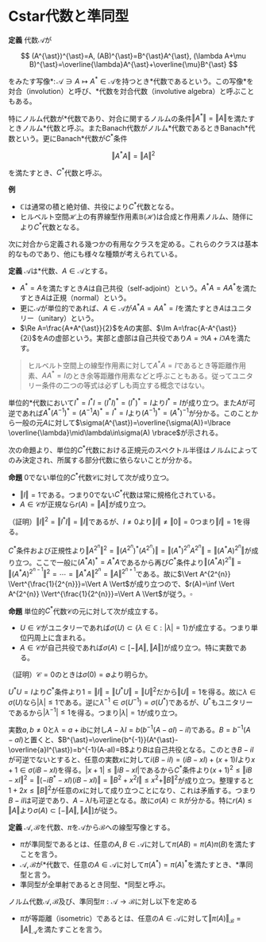 
# Cstar代数と準同型

__定義__ 代数$\mathcal{A}$が

$$
(A^{\ast})^{\ast}=A, (AB)^{\ast}=B^{\ast}A^{\ast}, (\lambda A+\mu B)^{\ast}=\overline{\lambda}A^{\ast}+\overline{\mu}B^{\ast}
$$

をみたす写像$\ast\colon\mathcal{A}\ni A\mapsto A^{\ast}\in\mathcal{A}$を持つとき$\ast$代数であるという。この写像$\ast$を対合（involution）と呼び、$\ast$代数を対合代数（involutive algebra）と呼ぶこともある。

特にノルム代数が$\ast$代数であり、対合に関するノルムの条件$\Vert A^{\ast} \Vert=\Vert A \Vert$を満たすときノルム$\ast$代数と呼ぶ。またBanach代数がノルム$\ast$代数であるときBanach$\ast$代数という。更にBanach$\ast$代数が$C^{\ast}$条件

$$
\Vert A^{\ast}A \Vert=\Vert A \Vert^{2}
$$

を満たすとき、$C^{\ast}$代数と呼ぶ。

__例__
- $\mathbb{C}$は通常の積と絶対値、共役により$C^{\ast}$代数となる。
- ヒルベルト空間$\mathcal{H}$上の有界線型作用素$\mathbb{B}(\mathcal{H})$は合成と作用素ノルム、随伴により$C^{\ast}$代数となる。

次に対合から定義される幾つかの有用なクラスを定める。これらのクラスは基本的なものであり、他にも様々な種類が考えられている。

__定義__ $\mathcal{A}$は$\ast$代数、$A\in\mathcal{A}$とする。

- $A^{\ast}=A$を満たすとき$A$は自己共役（self-adjoint）という。$A^{\ast}A=AA^{\ast}$を満たすとき$A$は正規（normal）という。
- 更に$\mathcal{A}$が単位的であれば、$A\in\mathcal{A}$が$A^{\ast}A=AA^{\ast}=I$を満たすとき$A$はユニタリー（unitary）という。
- $\Re A=\frac{A+A^{\ast}}{2}$を$A$の実部、$\Im A=\frac{A-A^{\ast}}{2i}$を$A$の虚部という。実部と虚部は自己共役であり$A=\Re A+i\Im A$を満たす。

> ヒルベルト空間上の線型作用素に対して$A^{\ast}A=I$であるとき等距離作用素、$AA^{\ast}=I$のとき余等距離作用素などと呼ぶこともある。従ってユニタリー条件の二つの等式は必ずしも両立する概念ではない。

単位的$\ast$代数において$I^{\ast}=I^{\ast}I=(I^{\ast}I)^{\ast}=(I^{\ast})^{\ast}=I$より$I^{\ast}=I$が成り立つ。また$A$が可逆であれば$A^{\ast}(A^{-1})^{\ast}=(A^{-1}A)^{\ast}=I^{\ast}=I$より$(A^{-1})^{\ast}=(A^{\ast})^{-1}$が分かる。このことから一般の元$A$に対して$\sigma(A^{\ast})=\overline{\sigma(A)}=\lbrace \overline{\lambda}\mid\lambda\in\sigma(A) \rbrace$が示される。

次の命題より、単位的$C^{\ast}$代数における正規元のスペクトル半径はノルムによってのみ決定され、所属する部分代数に依らないことが分かる。

__命題__ $0$でない単位的$C^{\ast}$代数$\mathcal{C}$に対して次が成り立つ。

- $\Vert I \Vert=1$である。つまり$0$でない$C^{\ast}$代数は常に規格化されている。
- $A\in\mathcal{C}$が正規なら$r(A)=\Vert A \Vert$が成り立つ。

（証明）$\Vert I \Vert^{2}=\Vert I^{\ast}I \Vert=\Vert I \Vert$であるが、$I\neq 0$より$\Vert I \Vert\neq\Vert 0 \Vert=0$つまり$\Vert I \Vert=1$を得る。

$C^{\ast}$条件および正規性より$\Vert A^{2^{n}} \Vert^{2}=\Vert (A^{2^{n}})^{\ast}(A^{2^{n}}) \Vert=\Vert (A^{\ast})^{2^{n}}A^{2^{n}} \Vert=\Vert (A^{\ast}A)^{2^{n}} \Vert$が成り立つ。ここで一般に$(A^{\ast}A)^{\ast}=A^{\ast}A$であるから再び$C^{\ast}$条件より$\Vert (A^{\ast}A)^{2^{n}} \Vert=\Vert (A^{\ast}A)^{2^{n-1}} \Vert^{2}=\dotsb=\Vert A^{\ast}A \Vert^{2^{n}}=\Vert A \Vert^{2^{n+1}}$である。故に$\Vert A^{2^{n}} \Vert^{\frac{1}{2^{n}}}=\Vert A \Vert$が成り立つので、$r(A)=\inf \Vert A^{2^{n}} \Vert^{\frac{1}{2^{n}}}=\Vert A \Vert$が従う。$\square$

__命題__ 単位的$C^{\ast}$代数$\mathcal{C}$の元に対して次が成立する。

- $U\in\mathcal{C}$がユニタリーであれば$\sigma(U)\subset\lbrace \lambda\in\mathbb{C} : \vert \lambda \vert=1 \rbrace$が成立する。つまり単位円周上に含まれる。
- $A\in\mathcal{C}$が自己共役であれば$\sigma(A)\subset\lbrack -\Vert A \Vert, \Vert A \Vert \rbrack$が成り立つ。特に実数である。

（証明）$\mathcal{C}=0$のときは$\sigma(0)=\emptyset$より明らか。

$U^{\ast}U=I$より$C^{\ast}$条件より$1=\Vert I \Vert=\Vert U^{\ast}U \Vert=\Vert U \Vert^{2}$だから$\Vert U \Vert=1$を得る。故に$\lambda\in\sigma(U)$なら$\vert \lambda \vert\le 1$である。逆に$\lambda^{-1}\in\sigma(U^{-1})=\sigma(U^{\ast})$であるが、$U^{\ast}$もユニタリーであるから$\vert \lambda^{-1} \vert\le 1$を得る。つまり$\vert \lambda \vert=1$が成り立つ。

実数$a, b\neq 0$と$\lambda=a+ib$に対し$A-\lambda I=b(b^{-1}(A-aI)-iI)$である。$B=b^{-1}(A-aI)$と置くと、$B^{\ast}=\overline{b^{-1}}(A^{\ast}-\overline{a}I^{\ast})=b^{-1}(A-aI)=B$より$B$は自己共役となる。このとき$B-iI$が可逆でないとすると、任意の実数$x$に対して$i(B-iI)=(iB-xI)+(x+1)I$より$x+1\in\sigma(iB-xI)$を得る。$\vert x+1 \vert\le\Vert iB-xI \vert$であるから$C^{\ast}$条件より$(x+1)^{2}\le\Vert iB-xI \Vert^{2}=\Vert (-iB^{\ast}-xI)(iB-xI) \Vert=\Vert B^{2}+x^{2}I \Vert\le x^{2}+\Vert B \Vert^{2}$が成り立つ。整理すると$1+2x\le\Vert B \Vert^{2}$が任意の$x$に対して成り立つことになり、これは矛盾する。つまり$B-iI$は可逆であり、$A-\lambda I$も可逆となる。故に$\sigma(A)\subset\mathbb{R}$が分かる。特に$r(A)\le\Vert A \Vert$より$\sigma(A)\subset\lbrack -\Vert A \Vert, \Vert A \Vert\rbrack$が従う。

__定義__ $\mathcal{A}, \mathcal{B}$を代数、$\pi$を$\mathcal{A}$から$\mathcal{B}$への線型写像とする。

- $\pi$が準同型であるとは、任意の$A, B\in\mathcal{A}$に対して$\pi(AB)=\pi(A)\pi(B)$を満たすことを言う。
- $\mathcal{A}, \mathcal{B}$が$\ast$代数で、任意の$A\in\mathcal{A}$に対して$\pi(A^{\ast})=\pi(A)^{\ast}$を満たすとき、$\ast$準同型と言う。
- 準同型が全単射であるとき同型、$\ast$同型と呼ぶ。

ノルム代数$\mathcal{A}, \mathcal{B}$及び、準同型$\pi:\mathcal{A}\rightarrow\mathcal{B}$に対し以下を定める

- $\pi$が等距離（isometric）であるとは、任意の$A\in\mathcal{A}$に対して$\Vert \pi(A) \Vert_{\mathcal{B}}=\Vert A \Vert_{\mathcal{A}}$を満たすことを言う。

<!--

\begin{Rem}
　\textup{\textbf{Alg, Alg*, BanachAlg, BanachAlg*, C*}}及びその可換部分や単位的部分（\textup{\textbf{Comm.Alg, UnitalAlg}}等）は適切な対象\textup{:object}と射\textup{:morphism}により圏をなす。
\end{Rem}

\begin{Def}
　単位的な代数$\mathcal{A}, \mathcal{B}$と準同型$\pi:\mathcal{A}\rightarrow\mathcal{B}$に対して、
$\pi$が単位元を保つ\textup{:unit-preserving}とは、$\pi(I_{\mathcal{A}})=I_{\mathcal{B}}$を満たすことをいう。
\footnote{準同型は必ずしも単位元を保つとは限らない。これは$0$からの射を考えてみればすぐに分かる。ただし後に挙げる比較的重要な射に関しては大抵の場合に単位元を保つことを示すことができる。}
\end{Def}

　\textup{\textbf{BanachAlg}}等における線型位相空間としての圏との整合性、即ち準同型が有界\footnote{連続であることと同値であった。}であることは、たとえ単位元を保つことを仮定しても一般には従わない。
しかし単位的\textup{C*}代数のなす圏\textup{\textbf{C*}}においてはこの限りではなく、準同型性のみから有界性が従う。これは後述する。
単位元を保つ準同型に限れば、規格化された単位的\textup{Banach}代数の範疇で、次のように簡単に示すことができる。
一般の\textup{C*}代数において、準同型の有界性が示せるかは知らない。

\begin{Prop}
　単位的代数$\mathcal{A}, \mathcal{B}$と単位元を保つ準同型$\pi:\mathcal{A}\rightarrow\mathcal{B}$に対して逆元は逆元に写る。
特に$\mathcal{A}, \mathcal{B}$が\textup{Banach}代数で$\mathcal{B}$が規格化されているとき$||\pi||\le 1$つまり有界であり、更に$\mathcal{A}$も規格化されていれば$||\pi||=1$が成り立つ。
\end{Prop}
\begin{Proof}
　まず$A\in\mathcal{A}$が可逆とすると、$\pi(A^{-1})\pi(A)=\pi(A^{-1}A)=\pi(I_{\mathcal{A}})=I_{\mathcal{B}}$より$\pi(A^{-1})=\pi(A)^{-1}$が従う。
\\
　次に$\mathcal{B}$が規格化されているときに$\pi$の有界性を示す。$\pi=0$なら常に有界であるから$\pi\neq 0$としてよい。このとき$\mathcal{A}, \mathcal{B}\neq 0$である。
$A\in\mathcal{A}$に対し、$|\lambda|>||A||$とすると$A-\lambda I_{\mathcal{A}}\in\mathcal{R}_{\mathcal{A}}$である。
このとき$\pi(A)-\lambda I_{\mathcal{B}}=\pi(A-\lambda I_{\mathcal{A}})\in\mathcal{R}_{\mathcal{B}}$であるから、
$\mathcal{B}\neq 0$より$\pi(A)-\lambda I_{\mathcal{B}}\neq 0$すなわち$\pi(A)\neq \lambda I_{\mathcal{B}}$となる。
$\mathcal{B}$は規格化されているから、両辺のノルムを取ると$||\pi(A)||\neq ||\lambda I_{\mathcal{B}}||=|\lambda|\cdot||I_{\mathcal{B}}||=|\lambda|$が従う。
これが任意の$|\lambda|>||A||$に対して成り立つので$||\pi(A)||\le ||A||$を得る。つまり$||\pi||\le 1$を得る。
\\
　更に$\mathcal{A}$が規格化されているときは、$1=||I_{\mathcal{B}}||=||\pi(I_{\mathcal{A}})||\le ||\pi||\cdot ||I_{\mathcal{A}}||=||\pi||$から$||\pi||=1$が従う。
\end{Proof}

\begin{Def}
　$\mathcal{A}$を代数とする。$\mathcal{A}$の部分空間$\mathcal{I}$が$\mathcal{A}\mathcal{I}\subset\mathcal{I}$を満たすとき左イデアル\textup{:left ideal}と言う。
同様に$\mathcal{I}\mathcal{A}\subset\mathcal{I}$を満たすとき右イデアル\textup{:right ideal}と言う。
左イデアルかつ右イデアルのとき、両側イデアル\textup{:two-sided ideal}と言う。
\\
　$\{0\}, \mathcal{A}$は両側イデアルとなる。これを自明\textup{:trivial}な両側イデアルと言う。両側イデアルが自明でないとき、非自明\textup{:non-trivial}であると言う。
\end{Def}

\begin{Rem}
　準同型$\pi:\mathcal{A}\rightarrow\mathcal{B}$の核$\Ker\pi\subset\mathcal{A}$は両側イデアルとなる。
\\
　両側イデアル$\mathcal{I}, \mathcal{J}, \mathcal{I}_{\lambda}(\lambda\in\Lambda)$に対し、
$\mathcal{I}\cap\mathcal{J}, \bigcup_{\lambda\in\Lambda}\mathcal{I}_{\lambda}$は両側イデアルになる。
\end{Rem}

\begin{Def}
　ノルム代数$\mathcal{A}$の両側イデアルがノルム位相において閉集合であるとき、両側閉イデアル\textup{:two-sided closed ideal}、あるいは単にイデアル\textup{:ideal}と呼ぶ。
\end{Def}

\begin{Prop}
　\textup{Banach}代数$\mathcal{B}$とイデアル$\mathcal{I}\subset\mathcal{B}$に対して、
商空間$\mathcal{B}/\mathcal{I}$は\textup{Banach}代数となる。
\end{Prop}
\begin{Proof}
　$A, B\in\mathcal{B}$の同値類を$[A], [B]$で表せば、自然なノルム$||[A]||=\inf\{||A+Q||\mid Q\in\mathcal{I}\}$により$\mathcal{B}/\mathcal{I}$が\textup{Banach}空間になることはよい。
そこで積を$[A]\cdot [B]=[AB]$と定めれば、$||[AB]||=\inf\{||AB+Q||\mid Q\in\mathcal{I}\}\le\inf\{||A+Q_{1}||\cdot ||A+Q_{2}||\mid Q_{1}, Q_{2}\in\mathcal{I}\}=||[A]||\cdot||[B]||$
より積に関するノルムの条件を満たすことが分かる。故に商空間$\mathcal{B}/\mathcal{I}$は\textup{Banach}代数である。
\end{Proof}

\begin{Rem}
　$\mathcal{B}$が可換なら$\mathcal{B}/\mathcal{I}$も可換となる。
\\
　$\mathcal{B}$が単位的なら$\mathcal{B}/\mathcal{I}$も単位的であり、その単位元は$I_{\mathcal{B}/\mathcal{I}}=[I_{\mathcal{B}}]$である。
すなわち商写像は単位元を保つ準同型である。
\end{Rem}

\begin{Def}
　代数$\mathcal{A}$及び両側イデアル$\mathcal{I}\subsetneq\mathcal{A}$に対し、次を定める。
\begin{enumerate}
\item $\mathcal{I}$が素\textup{:prime}であるとは、任意の$A, B\in\mathcal{A}$に対し、$AB\in\mathcal{I}$なら$A\in\mathcal{I}$または$B\in\mathcal{I}$が成り立つことをいう。
$\mathcal{A}$の素な両側イデアル全体を$\Prime(\mathcal{A})$で表す。
\item $\mathcal{I}$が極大\textup{:maximal}であるとは$\mathcal{I}$を含む非自明な両側イデアルが存在しないことを言う。$\mathcal{A}$の極大な両側イデアル全体を$\Max(\mathcal{A})$で表す。
\end{enumerate}
\end{Def}

\begin{Prop}
　代数$\mathcal{A}$に対し、$\Max(\mathcal{A})$は$\Prime(\mathcal{A})$の部分集合となる。
\end{Prop}
\begin{Proof}
　$\mathcal{I}\in\Max(\mathcal{A})$に対し、$AB\in\mathcal{I}, A\notin\mathcal{I}$とする。
このとき$\mathcal{J}=\{CA+D\mid C\in\mathcal{A}, D\in\mathcal{I}\}$は$\mathcal{I}$を真に含む両側イデアルとなる。
極大性から$\mathcal{J}=\mathcal{A}$であり、ある$C\in\mathcal{A}, D\in\mathcal{I}$により$CA+D=I$を満たす。
両辺に右から$B$をかけると$CAB+DB=B$となり、$AB, D\in\mathcal{I}$より左辺は$\mathcal{I}$に属する。つまり$B\in\mathcal{I}$を得る。
これは$\mathcal{I}$が素であることを意味する。
\end{Proof}

\begin{Lem}
　単位的\textup{Banach}代数$\mathcal{B}$の極大な両側イデアルは両側閉イデアルであり、それを極大イデアルと呼ぶことができる。また全体でない両側イデアルに対し、それを含む極大イデアルは必ず存在する。
\end{Lem}
\begin{Proof}
　極大な両側イデアルを$\mathcal{I}\in\Max(\mathcal{B})$とする。これが閉集合であることを示す。
まず$\mathcal{I}$の閉包$\overline{\mathcal{I}}$が両側イデアルであることを示す。$A\in\mathcal{B}, B\in\overline{\mathcal{I}}$に対し、$B$に収束する$\mathcal{I}$の列$\{B_{n}\}\subset\mathcal{I}$を取る。
$||AB_{n}-AB||\le||A||\cdot||B_{n}-B||\rightarrow 0$より$AB_{n}\in\mathcal{I}$だから$AB\in\overline{\mathcal{I}}$が従う。つまり$\overline{\mathcal{I}}$は左イデアルである。逆も同様。
\footnote{ここまで$\mathcal{B}$が単位的であることを用いていない。}
次に$\mathcal{I}=\overline{\mathcal{I}}$を示す。$||I-A||<1$なら$A\in\mathcal{R}_{\mathcal{B}}$である。
$A\in\mathcal{I}$とすると任意の$B\in\mathcal{B}$に対し$B=BA^{-1}A\in\mathcal{I}$より$\mathcal{I}=\mathcal{B}$となるので$\mathcal{I}$が極大イデアルであることに矛盾する。
故に$A\notin\mathcal{I}$であり、$\mathcal{I}\cap\{A\mid ||I-A||<1\}=\emptyset$である。
つまり$I\notin\overline{\mathcal{I}}$であるから$\overline{\mathcal{I}}\neq\mathcal{B}$が従い、極大性から$\mathcal{I}=\overline{\mathcal{I}}$を得る。故に$\mathcal{I}$は両側閉イデアル。
\\
　次に$\mathcal{I}\subsetneq\mathcal{B}$を両側イデアルとする。$\mathcal{I}$を含む両側イデアル$\mathcal{J}\subsetneq\mathcal{B}$の全体を考えれば、包含関係により帰納的半順序集合となる。
従って\textup{Zorn}の補題（選択公理）により極大元を取ることができる。これが求める極大イデアルとなる。
\end{Proof}

\begin{Def}
　代数$\mathcal{A}$に対し、恒等的に$0$でない準同型$\chi:\mathcal{A}\rightarrow\mathbb{C}$を$\mathcal{A}$の指標\textup{:character}という。
$\mathcal{A}$の指標全体を$\Delta(\mathcal{A})$で表す。これを$\mathcal{A}$の構造空間\textup{:structure space}や指標空間\textup{:character space}、スペクトル\textup{:spectrum}などと呼ぶ。
\footnote{普通、可換Banach代数の上に指標や構造空間を定義する。しかし定義するだけなら単位的代数の上にもできるはず。以降の命題も可換性の仮定は必要だろうか。}
\end{Def}

\begin{Rem}
　単位的代数の指標は単位元を保つ準同型である。それは恒等的に$0$でなく、また$\mathbb{C}$が整域であることから分かる。
また$\Delta(0)=\emptyset$である。
\end{Rem}

\begin{Thm}
　$\mathcal{B}$を単位的\textup{Banach}代数とする。$\chi\in\Delta(\mathcal{B})$に対して$\Ker\chi\in\Max(\mathcal{B})$を対応させる写像は全単射となる。
\end{Thm}
\begin{Proof}
　$\mathcal{B}=0$のとき、どちらも空集合なので正しい。$\mathcal{B}\neq 0$とする。
\\
　指標は恒等的に$0$でないから$\Ker\chi$が$\mathcal{B}$でない両側イデアルとなることはよい。$\Ker\chi\subsetneq\mathcal{J}$を両側イデアルとすると、ある$A\in\mathcal{J}\backslash\Ker\chi$が存在する。
$\chi(A)\neq 0$より、$\lambda=\chi(A)^{-1}$と置くと$\lambda\chi(A)=1$が成り立つ。$\lambda=\lambda\chi(I)=\chi(\lambda I)$より、$\chi(\lambda A)=\chi(\lambda I)\chi(A)=\lambda\chi(A)=1$が従う。
そこで$\chi(I)=\chi(\lambda A)$より$B=I-\lambda A\in\Ker\chi\subset\mathcal{J}$を得る。$I=B+\lambda A\in\mathcal{J}$より$\mathcal{J}=\mathcal{B}$が従う。
故に$\Ker\chi\in\Max(\mathcal{B})$が従う。
\\
　単射性を示す。$\chi_{1}(A)\neq\chi_{2}(A)$とする。$B=A-\chi_{1}(A)I$と置けば$B\in\Ker\chi_{1}\backslash\Ker\chi_{2}$より$\Ker\chi_{1}\neq\Ker\chi_{2}$が従う。
\\
　全射性を示す。$\mathcal{I}\in\Max(\mathcal{B})$を取る。補題より$\mathcal{I}$はイデアルだから、$\mathcal{B}/\mathcal{I}$は\textup{Banach}代数となる。
任意の$A\in\mathcal{B}\backslash\mathcal{I}$に対して、$\mathcal{J}=\{AB+C\mid B\in\mathcal{B}, C\in\mathcal{I}\}$とおく。
$\mathcal{J}\subset\mathcal{B}$は両側イデアルとなり、$A\in\mathcal{J}$より$\mathcal{I}\subsetneq\mathcal{J}$を得る。
極大性より$\mathcal{J}=\mathcal{B}$だから、ある$B\in\mathcal{B}, C\in\mathcal{I}$が存在して$AB+C=I$を満たす。
これを商写像で写すと$[A][B]=[I]$であるから、$[A]$は可逆となる。つまり$\mathcal{B}/\mathcal{I}$は体。
\textup{Gelfand-Mazur}の定理より、$\mathcal{B}/\mathcal{I}\cong\mathbb{C}$故に、商写像$\pi:\mathcal{B}\rightarrow\mathcal{B}/\mathcal{I}\cong\mathbb{C}$は指標となる。
$\Ker\pi=\mathcal{I}$だから、全射性が従う。
\end{Proof}

　構造空間がスペクトルと呼ばれる理由は単位的\textup{Banach}代数において次の対応が存在するためである。

\begin{Cor}
　単位的\textup{Banach}代数$\mathcal{B}$及び$A\in\mathcal{B}$に対して、
\begin{enumerate}
\item $\sigma(A)=\{\chi(A)\mid \chi\in\Delta(\mathcal{B})\}$が成り立つ。
\item $\mathcal{B}$が$0$でなければ不等式$|\chi(A)|\le r(A)\le ||A||$が成り立つ。
\end{enumerate}
\end{Cor}
\begin{Proof}
　(1) $\mathcal{B}=0$なら両方とも空集合なので$0$でないとしてよい。
$\lambda\in\sigma(A)$を取ると、$A-\lambda I\in\mathcal{S}$より$A-\lambda I$を含む極大イデアル$\mathcal{J}$が存在する。
先の命題から対応する指標$\chi$を取れば、$\chi(A-\lambda)=0$すなわち$\chi(A)=\lambda\chi(I)=\lambda$を得る。
逆に$\chi(A)=\lambda$なる$\lambda$に対し、$A-\lambda I\in\Ker\chi$であり、再び先の命題により$\Ker\chi$は極大イデアルだから
$A-\lambda I\in\mathcal{S}$が従う。つまり$\lambda\in\sigma(A)$を得る。
\\
　(2) $r(A)\le ||A||$は既に示した。$\chi(A)\in\sigma(A)$より$|\chi(A)|\le r(A)$となる。
\end{Proof}

　\textup{*}代数の指標が\textup{*}準同型、つまり対合を保存するかどうかは圏論的にも気になる所である。
次の命題では単位的\textup{C*}代数に対してそれが従うことを示す。

\begin{Cor}
　単位的\textup{C*}代数$\mathcal{C}$において、指標$\chi$は対合を保存する。
すなわち任意の$A\in\mathcal{C}$に対して$\chi(A^{*})=\overline{\chi(A)}$が成り立つ。
\end{Cor}
\begin{Proof}
$\chi(A^{*}A)$は自己共役だから$\chi(A^{*})\chi(A)\in\sigma(A^{*}A)\subset\mathbb{R}$である。
つまりある実数$r$により$\chi(A^{*})=r\overline{\chi(A)}$と表せる。
また$A+A^{*}$は自己共役だから$\chi(A)+\chi(A^{*})=\chi(A+A^{*})\in\sigma(A+A^{*})\subset\mathbb{R}$である。
ここで実数$a, b$を用いて$\chi(A)=a+ib$と表せば$\chi(A)+r\overline{\chi(A)}=a(1+r)+ib(1-r)\in\mathbb{R}$が従う。
$b\neq 0$なら$1-r=0$より$r=1$を得る。つまり$\chi(A^{*})=\overline{\chi(A)}$である。
一方$b=0$なら$i(A-A^{*})$が自己共役だから$\chi(A)-\chi(A^{*})=a(1-r)$は実数である。
$a\neq 0$なら同様に$\chi(A^{*})=\overline{\chi(A)}$を得る。
$a=0$のとき$\chi(A)=0$だから、$\chi(A^{*})=0=\overline{\chi(A)}$が分かる。
\end{Proof}

-->